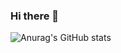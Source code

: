 ### Hi there 👋

![Anurag's GitHub stats](https://github-readme-stats.vercel.app/api?username=youGwang&show_icons=true&theme=radical)
